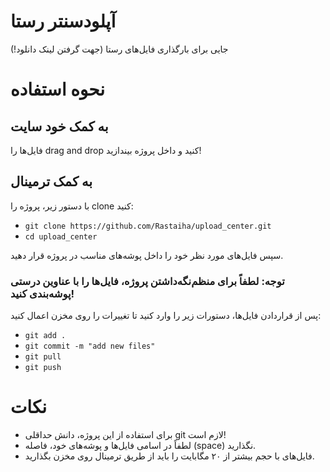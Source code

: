 # آپلودسنتر رستا
جایی برای بارگذاری فایل‌های رستا (جهت گرفتن لینک دانلود!)

# نحوه استفاده

## به کمک خود سایت

فایل‌ها را drag and drop کنید و داخل پروژه بیندازید! 

## به کمک ترمینال
با دستور زیر، پروژه را clone کنید:

- `git clone https://github.com/Rastaiha/upload_center.git`
- `cd upload_center`

سپس فایل‌های مورد نظر خود را داخل پوشه‌های مناسب در پروژه قرار دهید.

### توجه: لطفاً برای منظم‌نگه‌داشتن پروژه، فایل‌ها را با عناوین درستی پوشه‌بندی کنید!

پس از قراردادن فایل‌ها، دستورات زیر را وارد کنید تا تغییرات را روی مخزن اعمال کنید:

- `git add .`
- `git commit -m "add new files"`
- `git pull`
- `git push`

# نکات
- برای استفاده از این پروژه، دانش حداقلی git لازم است!
- لطفاً در اسامی فایل‌ها و پوشه‌های خود، فاصله (space) نگذارید.
- فایل‌های با حجم بیشتر از ۲۰ مگابایت را باید از طریق ترمینال روی مخزن بگذارید.
